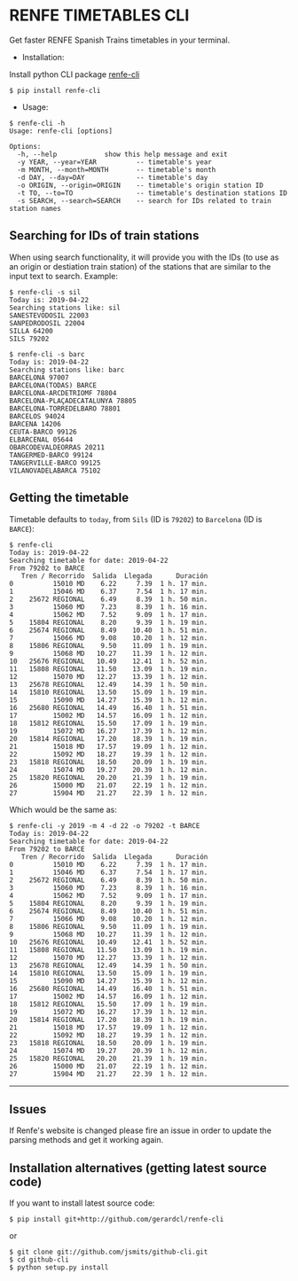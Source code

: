 RENFE TIMETABLES CLI
====================

Get faster RENFE Spanish Trains timetables in your terminal.

- Installation:

Install python CLI package [renfe-cli](https://pypi.org/project/renfe-cli/)

```
$ pip install renfe-cli
```

- Usage:

```
$ renfe-cli -h
Usage: renfe-cli [options]

Options:
  -h, --help            show this help message and exit
  -y YEAR, --year=YEAR          -- timetable's year
  -m MONTH, --month=MONTH       -- timetable's month
  -d DAY, --day=DAY             -- timetable's day
  -o ORIGIN, --origin=ORIGIN    -- timetable's origin station ID
  -t TO, --to=TO                -- timetable's destination stations ID
  -s SEARCH, --search=SEARCH    -- search for IDs related to train station names
```

**Searching for IDs of train stations**
----

 When using search functionality, it will provide you with the IDs (to use as an origin or destiation train station) of the stations that are similar to the input text to search. Example:

```
$ renfe-cli -s sil
Today is: 2019-04-22
Searching stations like: sil
SANESTEVODOSIL 22003
SANPEDRODOSIL 22004
SILLA 64200
SILS 79202

$ renfe-cli -s barc
Today is: 2019-04-22
Searching stations like: barc
BARCELONA 97007
BARCELONA(TODAS) BARCE
BARCELONA-ARCDETRIOMF 78804
BARCELONA-PLAÇADECATALUNYA 78805
BARCELONA-TORREDELBARO 78801
BARCELOS 94024
BARCENA 14206
CEUTA-BARCO 99126
ELBARCENAL 05644
OBARCODEVALDEORRAS 20211
TANGERMED-BARCO 99124
TANGERVILLE-BARCO 99125
VILANOVADELABARCA 75102
```

**Getting the timetable**
----
Timetable defaults to `today`, from `Sils` (ID is `79202`) to `Barcelona` (ID is `BARCE`):

```
$ renfe-cli
Today is: 2019-04-22
Searching timetable for date: 2019-04-22
From 79202 to BARCE
   Tren / Recorrido  Salida  Llegada      Duración
0          15010 MD    6.22     7.39  1 h. 17 min.
1          15046 MD    6.37     7.54  1 h. 17 min.
2    25672 REGIONAL    6.49     8.39  1 h. 50 min.
3          15060 MD    7.23     8.39  1 h. 16 min.
4          15062 MD    7.52     9.09  1 h. 17 min.
5    15804 REGIONAL    8.20     9.39  1 h. 19 min.
6    25674 REGIONAL    8.49    10.40  1 h. 51 min.
7          15066 MD    9.08    10.20  1 h. 12 min.
8    15806 REGIONAL    9.50    11.09  1 h. 19 min.
9          15068 MD   10.27    11.39  1 h. 12 min.
10   25676 REGIONAL   10.49    12.41  1 h. 52 min.
11   15808 REGIONAL   11.50    13.09  1 h. 19 min.
12         15070 MD   12.27    13.39  1 h. 12 min.
13   25678 REGIONAL   12.49    14.39  1 h. 50 min.
14   15810 REGIONAL   13.50    15.09  1 h. 19 min.
15         15090 MD   14.27    15.39  1 h. 12 min.
16   25680 REGIONAL   14.49    16.40  1 h. 51 min.
17         15002 MD   14.57    16.09  1 h. 12 min.
18   15812 REGIONAL   15.50    17.09  1 h. 19 min.
19         15072 MD   16.27    17.39  1 h. 12 min.
20   15814 REGIONAL   17.20    18.39  1 h. 19 min.
21         15018 MD   17.57    19.09  1 h. 12 min.
22         15092 MD   18.27    19.39  1 h. 12 min.
23   15818 REGIONAL   18.50    20.09  1 h. 19 min.
24         15074 MD   19.27    20.39  1 h. 12 min.
25   15820 REGIONAL   20.20    21.39  1 h. 19 min.
26         15000 MD   21.07    22.19  1 h. 12 min.
27         15904 MD   21.27    22.39  1 h. 12 min.
```

Which would be the same as:

```
$ renfe-cli -y 2019 -m 4 -d 22 -o 79202 -t BARCE
Today is: 2019-04-22
Searching timetable for date: 2019-04-22
From 79202 to BARCE
   Tren / Recorrido  Salida  Llegada      Duración
0          15010 MD    6.22     7.39  1 h. 17 min.
1          15046 MD    6.37     7.54  1 h. 17 min.
2    25672 REGIONAL    6.49     8.39  1 h. 50 min.
3          15060 MD    7.23     8.39  1 h. 16 min.
4          15062 MD    7.52     9.09  1 h. 17 min.
5    15804 REGIONAL    8.20     9.39  1 h. 19 min.
6    25674 REGIONAL    8.49    10.40  1 h. 51 min.
7          15066 MD    9.08    10.20  1 h. 12 min.
8    15806 REGIONAL    9.50    11.09  1 h. 19 min.
9          15068 MD   10.27    11.39  1 h. 12 min.
10   25676 REGIONAL   10.49    12.41  1 h. 52 min.
11   15808 REGIONAL   11.50    13.09  1 h. 19 min.
12         15070 MD   12.27    13.39  1 h. 12 min.
13   25678 REGIONAL   12.49    14.39  1 h. 50 min.
14   15810 REGIONAL   13.50    15.09  1 h. 19 min.
15         15090 MD   14.27    15.39  1 h. 12 min.
16   25680 REGIONAL   14.49    16.40  1 h. 51 min.
17         15002 MD   14.57    16.09  1 h. 12 min.
18   15812 REGIONAL   15.50    17.09  1 h. 19 min.
19         15072 MD   16.27    17.39  1 h. 12 min.
20   15814 REGIONAL   17.20    18.39  1 h. 19 min.
21         15018 MD   17.57    19.09  1 h. 12 min.
22         15092 MD   18.27    19.39  1 h. 12 min.
23   15818 REGIONAL   18.50    20.09  1 h. 19 min.
24         15074 MD   19.27    20.39  1 h. 12 min.
25   15820 REGIONAL   20.20    21.39  1 h. 19 min.
26         15000 MD   21.07    22.19  1 h. 12 min.
27         15904 MD   21.27    22.39  1 h. 12 min.
```


---

Issues
----
If Renfe's website is changed please fire an issue in order to update the parsing methods and get it working again.


Installation alternatives (getting latest source code)
----
If you want to install latest source code:
```
$ pip install git+http://github.com/gerardcl/renfe-cli
```
or
```
$ git clone git://github.com/jsmits/github-cli.git
$ cd github-cli
$ python setup.py install
```
